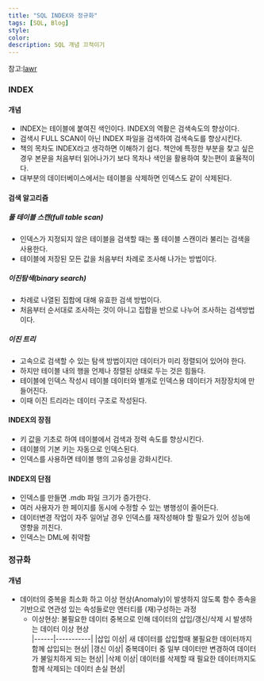 ```yaml
---
title: "SQL INDEX와 정규화"
tags: [SQL, Blog]
style:
color:
description: SQL 개념 끄적이기
---
```

참고:[lawr](https://lalwr.blogspot.com/2016/02/db-index.html)
### INDEX

#### 개념
  - INDEX는 테이블에 붙여진 색인이다. INDEX의 역활은 검색속도의 향상이다. 
  - 검색시 FULL SCAN이 아닌 INDEX 파일을 검색하여 검색속도를 향상시킨다.
  - 책의 목차도 INDEX라고 생각하면 이해하기 쉽다. 책안에 특정한 부분을 찾고 싶은 경우 
     본문을 처음부터 읽어나가기 보다 목차나 색인을 활용하여 찾는편이 효율적이다.
  - 대부분의 데이터베이스에서는 테이블을 삭제하면 인덱스도 같이 삭제된다.

#### 검색 알고리즘

##### 풀 테이블 스캔(full table scan)
- 인덱스가 지정되지 않은 테이블을 검색할 때는 풀 테이블 스캔이라 불리는 검색을 사용한다.
- 테이블에 저장된 모든 값을 처음부터 차례로 조사해 나가는 방법이다.

##### 이진탐색(binary search)
- 차례로 나열된 집합에 대해 유효한 검색 방법이다.
- 처음부터 순서대로 조사하는 것이 아니고 집합을 반으로 나누어 조사하는 검색방법이다.

##### 이진 트리
- 고속으로 검색할 수 있는 탐색 방법이지만 데이터가 미리 정렬되어 있어야 한다.
- 하지만 테이블 내의 행을 언제나 정렬된 상태로 두는 것은 힘들다.
- 테이블에 인덱스 작성시 테이블 데이터와 별개로 인덱스용 데이터가 저장장치에 만들어진다.
- 이때 이진 트리라는 데이터 구조로 작성된다.

#### INDEX의 장점
- 키 값을 기초로 하여 테이블에서 검색과 정력 속도를 향상시킨다.
- 테이블의 기본 키는 자동으로 인덱스된다.
- 인덱스를 사용하면 테이블 행의 고유성을 강화시킨다.

#### INDEX의 단점
- 인덱스를 만들면 .mdb 파일 크기가 증가한다.
- 여러 사용자가 한 페이지를 동시에 수정할 수 있는 병행성이 줄어든다.
- 데이터변경 작업이 자주 일어날 경우 인덱스를 재작성해야 할 필요가 있어 성능에 영향을 끼친다.
- 인덱스는 DML에 취약함

### 정규화

#### 개념
- 데이터의 중복을 최소화 하고 이상 현상(Anomaly)이 발생하지 않도록 함수 종속을 기반으로 연관성 있는 속성들로만 엔터티를 (재)구성하는 과정
   - 이상현상: 불필요한 데이터 중복으로 인해 데이터의 삽입/갱신/삭제 시 발생하는 데이터 이상 현상 <br/>
   |------|-----------|
   |삽입 이상| 새 데이터를 삽입할때 불필요한 데이터까지 함께 삽입되는 현상|
   |갱신 이상| 중복데이터 중 일부 데이터만 변경하여 데이터가 불일치하게 되는 현상|
   |삭제 이상| 데이터를 삭제할 때 필요한 데이터까지도 함께 삭제되는 데이터 손실 현상|
   

